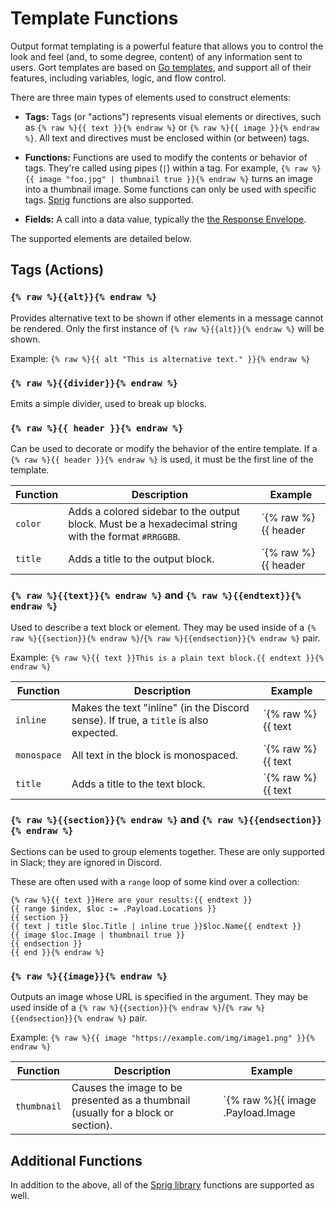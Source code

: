 # Template Functions

Output format templating is a powerful feature that allows you to control the look and feel (and, to some degree, content) of any information sent to users. Gort templates are based on [Go templates](https://pkg.go.dev/text/template), and support all of their features, including variables, logic, and flow control.

There are three main types of elements used to construct elements:

* **Tags:** Tags (or "actions") represents visual elements or directives, such as `{% raw %}{{ text }}{% endraw %}` or `{% raw %}{{ image }}{% endraw %}`. All text and directives must be enclosed within (or between) tags.

* **Functions:** Functions are used to modify the contents or behavior of tags. They're called using pipes (`|`) within a tag. For example, `{% raw %}{{ image "foo.jpg" | thumbnail true }}{% endraw %}` turns an image into a thumbnail image. Some functions can only be used with specific tags. [Sprig](https://masterminds.github.io/sprig/) functions are also supported.

* **Fields:** A call into a data value, typically the [the Response Envelope](templates-response-envelope.md).

The supported elements are detailed below.

## Tags (Actions)

### `{% raw %}{{alt}}{% endraw %}`

Provides alternative text to be shown if other elements in a message cannot be rendered. Only the first instance of `{% raw %}{{alt}}{% endraw %}` will be shown.

Example: `{% raw %}{{ alt "This is alternative text." }}{% endraw %}`

### `{% raw %}{{divider}}{% endraw %}`

Emits a simple divider, used to break up blocks. 

### `{% raw %}{{ header }}{% endraw %}`

Can be used to decorate or modify the behavior of the entire template. If a `{% raw %}{{ header }}{% endraw %}` is used, it must be the first line of the template.

| Function    | Description | Example |
| ----------- | ----------- | ------- |
| `color`     | Adds a colored sidebar to the output block. Must be a hexadecimal string with the format `#RRGGBB`. | `{% raw %}{{ header | color "#FF0000" }}{% endraw %}` |
| `title`     | Adds a title to the output block. | `{% raw %}{{ header | title "Error?" }}{% endraw %}` |


### `{% raw %}{{text}}{% endraw %}` and `{% raw %}{{endtext}}{% endraw %}`

Used to describe a text block or element. They may be used inside of a  `{% raw %}{{section}}{% endraw %}`/`{% raw %}{{endsection}}{% endraw %}` pair.

Example: `{% raw %}{{ text }}This is a plain text block.{{ endtext }}{% endraw %}`

| Function    | Description | Example |
| ----------- | ----------- | ------- |
| `inline`    | Makes the text "inline" (in the Discord sense). If true, a `title` is also expected. | `{% raw %}{{ text | inline true | title "Favorite Food" }}Pizza{{ endtext }}{% endraw %}` |
| `monospace` | All text in the block is monospaced. | `{% raw %}{{ text | monospace true }}THIS IS CODE.{{ endtext }}{% endraw %}` |
| `title`     | Adds a title to the text block.  | `{% raw %}{{ text | title "Favorite Food" }}Pizza{{ endtext }}{% endraw %}` |


### `{% raw %}{{section}}{% endraw %}` and `{% raw %}{{endsection}}{% endraw %}`

Sections can be used to group elements together. These are only supported in Slack; they are ignored in Discord.

These are often used with a `range` loop of some kind over a collection:

```
{% raw %}{{ text }}Here are your results:{{ endtext }}
{{ range $index, $loc := .Payload.Locations }}
{{ section }}
{{ text | title $loc.Title | inline true }}$loc.Name{{ endtext }}
{{ image $loc.Image | thumbnail true }}
{{ endsection }}
{{ end }}{% endraw %}
```


### `{% raw %}{{image}}{% endraw %}`

Outputs an image whose URL is specified in the argument. They may be used inside of a  `{% raw %}{{section}}{% endraw %}`/`{% raw %}{{endsection}}{% endraw %}` pair.

Example: `{% raw %}{{ image "https://example.com/img/image1.png" }}{% endraw %}`

| Function    | Description | Example |
| ----------- | ----------- | ------- |
| `thumbnail` | Causes the image to be presented as a thumbnail (usually for a block or section). | `{% raw %}{{ image .Payload.Image | thumbnail true }}{% endraw %}` |

## Additional Functions

In addition to the above, all of the [Sprig library](https://masterminds.github.io/sprig/) functions are supported as well.
